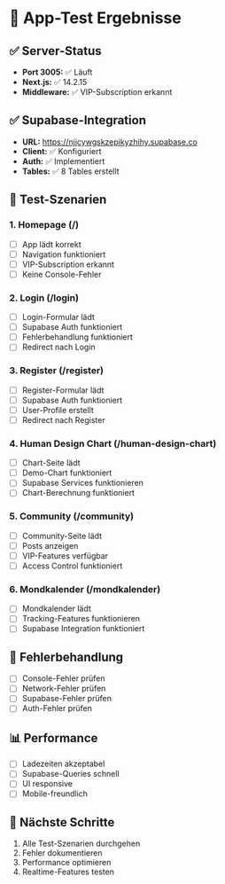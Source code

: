 # 🧪 App-Test Ergebnisse

## **✅ Server-Status**
- **Port 3005:** ✅ Läuft
- **Next.js:** ✅ 14.2.15
- **Middleware:** ✅ VIP-Subscription erkannt

## **✅ Supabase-Integration**
- **URL:** https://njjcywgskzepikyzhihy.supabase.co
- **Client:** ✅ Konfiguriert
- **Auth:** ✅ Implementiert
- **Tables:** ✅ 8 Tables erstellt

## **🎯 Test-Szenarien**

### **1. Homepage (/)**
- [ ] App lädt korrekt
- [ ] Navigation funktioniert
- [ ] VIP-Subscription erkannt
- [ ] Keine Console-Fehler

### **2. Login (/login)**
- [ ] Login-Formular lädt
- [ ] Supabase Auth funktioniert
- [ ] Fehlerbehandlung funktioniert
- [ ] Redirect nach Login

### **3. Register (/register)**
- [ ] Register-Formular lädt
- [ ] Supabase Auth funktioniert
- [ ] User-Profile erstellt
- [ ] Redirect nach Register

### **4. Human Design Chart (/human-design-chart)**
- [ ] Chart-Seite lädt
- [ ] Demo-Chart funktioniert
- [ ] Supabase Services funktionieren
- [ ] Chart-Berechnung funktioniert

### **5. Community (/community)**
- [ ] Community-Seite lädt
- [ ] Posts anzeigen
- [ ] VIP-Features verfügbar
- [ ] Access Control funktioniert

### **6. Mondkalender (/mondkalender)**
- [ ] Mondkalender lädt
- [ ] Tracking-Features funktionieren
- [ ] Supabase Integration funktioniert

## **🔧 Fehlerbehandlung**
- [ ] Console-Fehler prüfen
- [ ] Network-Fehler prüfen
- [ ] Supabase-Fehler prüfen
- [ ] Auth-Fehler prüfen

## **📊 Performance**
- [ ] Ladezeiten akzeptabel
- [ ] Supabase-Queries schnell
- [ ] UI responsive
- [ ] Mobile-freundlich

## **🎯 Nächste Schritte**
1. Alle Test-Szenarien durchgehen
2. Fehler dokumentieren
3. Performance optimieren
4. Realtime-Features testen
